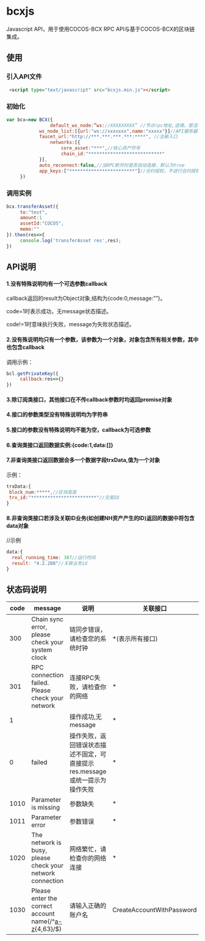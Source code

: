 # bcxjs

Javascript API，用于使用COCOS-BCX RPC API与基于COCOS-BCX的区块链集成。

## 使用

### 引入API文件

```html
 <script type="text/javascript" src="bcxjs.min.js"></script>
 ```
 
### 初始化

```js
var bcx=new BCX({
                default_ws_node:”ws://XXXXXXXXX” //节点rpc地址,选填。惹没有指定此项则会自动连接ws_node_list中速度最快的节点
            ws_node_list:[{url:"ws://xxxxxxx",name:"xxxxx"}]//API服务器节点列表，必填
            faucet_url:"http://***.***.***.***:****", //注册入口
                networks:[{
                    core_asset:"***",//核心资产符号
                    chain_id:"***************************"   
            }], 
            auto_reconnect:false,//当RPC断开时是否自动连接，默认为true
            app_keys:["************************"]//合约授权，不进行合约授权，则不用配置此选项
	 })
```

### 调用实例

```js
bcx.transferAsset({
     to:"test",
     amount:1
     assetId:"COCOS",
     memo:""
}).then(res=>{
     console.log('transferAsset res',res);
})
```  


## API说明

#### 1.没有特殊说明均有一个可选参数callback

callback返回的result为Object对象,结构为{code:0,message:””}。

code=1时表示成功，无message状态描述。

code!=1时意味执行失败，message为失败状态描述。

#### 2.没有殊说明均只有一个参数，该参数为一个对象，对象包含所有相关参数，其中也包含callback

调用示例：
```js
bcl.getPrivateKey({
     callback:res=>{}
})
```    

#### 3.除订阅类接口，其他接口在不传callback参数时均返回promise对象

#### 4.接口的参数类型没有特殊说明均为字符串

#### 5.接口的参数没有特殊说明均不能为空，callback为可选参数

#### 6.查询类接口返回数据实例:{code:1,data:[]}

#### 7.非查询类接口返回数据会多一个数据字段trxData,值为一个对象

示例：
```js
trxData:{
 block_num:*****,//区块高度
 trx_id:"************************"//交易ID
}
```

#### 8.非查询类接口若涉及关联ID业务(如创建NH资产产生的ID)返回的数据中将包含data对象

//示例
```js
data:{
  real_running_time: 387//运行时间
  result: "4.2.288"//关联业务id
}
```

## 状态码说明

| code | message | 说明 | 关联接口 |
| --- | --- | --- | --- |
| 300 | Chain sync error, please check your system clock | 链同步错误，请检查您的系统时钟 | *(表示所有接口) |
| 301 | RPC connection failed. Please check your network | 连接RPC失败，请检查你的网络 | * |
| 1 |  | 操作成功,无message | * |
| 0 | failed | 操作失败，返回错误状态描述不固定，可直接提示res.message或统一提示为操作失败 | * |
| 1010 | Parameter is missing | 参数缺失 | * |
| 1011 | Parameter error | 参数错误 | * |
| 1020 | The network is busy, please check your network connection | 网络繁忙，请检查你的网络连接 | * |
| 1030 | Please enter the correct account name(/^[a-z]([a-z0-9\.-]){4,63}/$) | 请输入正确的账户名 | CreateAccountWithPassword |

